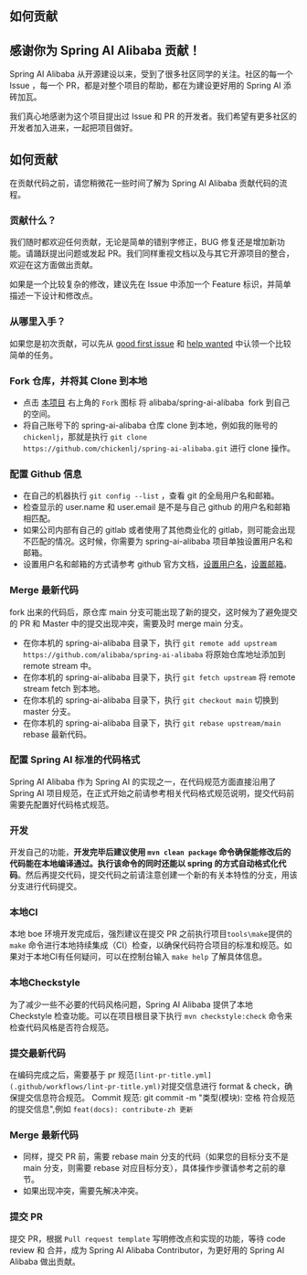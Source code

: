 ## 如何贡献

## 感谢你为 Spring AI Alibaba 贡献！

Spring AI Alibaba 从开源建设以来，受到了很多社区同学的关注。社区的每一个 Issue ，每一个 PR，都是对整个项目的帮助，都在为建设更好用的 Spring AI 添砖加瓦。

我们真心地感谢为这个项目提出过 Issue 和 PR 的开发者。我们希望有更多社区的开发者加入进来，一起把项目做好。

## 如何贡献

在贡献代码之前，请您稍微花一些时间了解为 Spring AI Alibaba 贡献代码的流程。

### 贡献什么？

我们随时都欢迎任何贡献，无论是简单的错别字修正，BUG 修复还是增加新功能。请踊跃提出问题或发起 PR。我们同样重视文档以及与其它开源项目的整合，欢迎在这方面做出贡献。

如果是一个比较复杂的修改，建议先在 Issue 中添加一个 Feature 标识，并简单描述一下设计和修改点。

### 从哪里入手？

如果您是初次贡献，可以先从 [good first issue](https://github.com/alibaba/spring-ai-alibaba/labels/good%20first%20issue) 和 [help wanted](https://github.com/alibaba/spring-ai-alibaba/labels/help%20wanted) 中认领一个比较简单的任务。

### Fork 仓库，并将其 Clone 到本地

- 点击 [本项目](https://github.com/alibaba/spring-ai-alibaba) 右上角的 `Fork` 图标 将 alibaba/spring-ai-alibaba  fork 到自己的空间。
- 将自己账号下的 spring-ai-alibaba 仓库 clone 到本地，例如我的账号的 `chickenlj`，那就是执行 `git clone https://github.com/chickenlj/spring-ai-alibaba.git` 进行 clone 操作。

### 配置 Github 信息

- 在自己的机器执行 `git config --list` ，查看 git 的全局用户名和邮箱。
- 检查显示的 user.name 和 user.email 是不是与自己 github 的用户名和邮箱相匹配。
- 如果公司内部有自己的 gitlab 或者使用了其他商业化的 gitlab，则可能会出现不匹配的情况。这时候，你需要为 spring-ai-alibaba 项目单独设置用户名和邮箱。
- 设置用户名和邮箱的方式请参考 github 官方文档，[设置用户名](https://help.github.com/articles/setting-your-username-in-git/#setting-your-git-username-for-a-single-repository)，[设置邮箱](https://help.github.com/articles/setting-your-commit-email-address-in-git/)。

### Merge 最新代码

fork 出来的代码后，原仓库 main 分支可能出现了新的提交，这时候为了避免提交的 PR 和 Master 中的提交出现冲突，需要及时 merge main 分支。

- 在你本机的 spring-ai-alibaba 目录下，执行 `git remote add upstream https://github.com/alibaba/spring-ai-alibaba` 将原始仓库地址添加到 remote stream 中。
- 在你本机的 spring-ai-alibaba 目录下，执行 `git fetch upstream` 将 remote stream fetch 到本地。
- 在你本机的 spring-ai-alibaba 目录下，执行 `git checkout main` 切换到 master 分支。
- 在你本机的 spring-ai-alibaba 目录下，执行 `git rebase upstream/main` rebase 最新代码。

### 配置 Spring AI 标准的代码格式

Spring AI Alibaba 作为 Spring AI 的实现之一，在代码规范方面直接沿用了 Spring AI 项目规范，在正式开始之前请参考相关代码格式规范说明，提交代码前需要先配置好代码格式规范。

### 开发

开发自己的功能，**开发完毕后建议使用 `mvn clean package` 命令确保能修改后的代码能在本地编译通过。执行该命令的同时还能以 spring 的方式自动格式化代码**。然后再提交代码，提交代码之前请注意创建一个新的有关本特性的分支，用该分支进行代码提交。

### 本地CI

本地 boe 环境开发完成后，强烈建议在提交 PR 之前执行项目`tools\make`提供的 `make` 命令进行本地持续集成（CI）检查，以确保代码符合项目的标准和规范。如果对于本地CI有任何疑问，可以在控制台输入 `make help` 了解具体信息。

### 本地Checkstyle

为了减少一些不必要的代码风格问题，Spring AI Alibaba 提供了本地 Checkstyle 检查功能。可以在项目根目录下执行 `mvn checkstyle:check` 命令来检查代码风格是否符合规范。

### 提交最新代码

在编码完成之后，需要基于 pr 规范`[lint-pr-title.yml](.github/workflows/lint-pr-title.yml)`对提交信息进行 format & check，确保提交信息符合规范。
Commit 规范: git commit -m "类型(模块): 空格 符合规范的提交信息",例如 `feat(docs): contribute-zh 更新` 

### Merge 最新代码

- 同样，提交 PR 前，需要 rebase main 分支的代码（如果您的目标分支不是 main 分支，则需要 rebase 对应目标分支），具体操作步骤请参考之前的章节。
- 如果出现冲突，需要先解决冲突。

### 提交 PR

提交 PR，根据 `Pull request template` 写明修改点和实现的功能，等待 code review 和 合并，成为 Spring AI Alibaba Contributor，为更好用的 Spring AI Alibaba 做出贡献。
